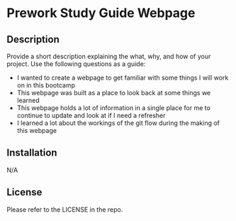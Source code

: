 # Prework Study Guide Webpage

## Description

Provide a short description explaining the what, why, and how of your project. Use the following questions as a guide:

- I wanted to create a webpage to get familiar with some things I will work on in this bootcamp
- This webpage was built as a place to look back at some things we learned
- This webpage holds a lot of information in a single place for me to continue to update and look at if I need a refresher
- I learned a lot about the workings of the git flow during the making of this webpage

## Installation

N/A

## License

Please refer to the LICENSE in the repo.